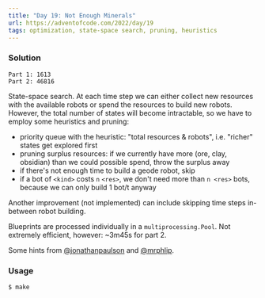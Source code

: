 ```yaml
---
title: "Day 19: Not Enough Minerals"
url: https://adventofcode.com/2022/day/19
tags: optimization, state-space search, pruning, heuristics
---
```


### Solution
```
Part 1: 1613
Part 2: 46816
```
State-space search. At each time step we can either collect new resources with the available robots or spend the resources to build new robots. However, the total number of states will become intractable, so we have to employ some heuristics and pruning:
- priority queue with the heuristic: "total resources & robots", i.e. "richer" states get explored first
- pruning surplus resources: if we currently have more (ore, clay, obsidian) than we could possible spend, throw the surplus away
- if there's not enough time to build a geode robot, skip
- if a bot of `<kind>` costs `n` `<res>`, we don't need more than `n <res>` bots, because we can only build 1 bot/t anyway

Another improvement (not implemented) can include skipping time steps in-between robot building.

Blueprints are processed individually in a `multiprocessing.Pool`. Not extremely efficient, however: ~3m45s for part 2.

Some hints from [@jonathanpaulson][1] and [@mrphlip][2].

[1]: https://github.com/jonathanpaulson
[2]: https://github.com/mrphlip

### Usage
```
$ make
```
